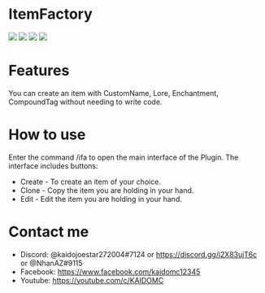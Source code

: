 # ItemFactory

[![](https://poggit.pmmp.io/shield.state/ItemFactory)](https://poggit.pmmp.io/p/ItemFactory) [![](https://poggit.pmmp.io/shield.api/ItemFactory)](https://poggit.pmmp.io/p/ItemFactory) [![](https://poggit.pmmp.io/shield.dl.total/ItemFactory)](https://poggit.pmmp.io/p/ItemFactory) [![](https://poggit.pmmp.io/shield.dl/ItemFactory)](https://poggit.pmmp.io/p/ItemFactory)

# Features
You can create an item with CustomName, Lore, Enchantment, CompoundTag without needing to write code.

# How to use
Enter the command /ifa to open the main interface of the Plugin.
The interface includes buttons:  
- Create - To create an item of your choice.
- Clone - Copy the item you are holding in your hand.
- Edit - Edit the item you are holding in your hand.

# Contact me
- Discord: @kaidojoestar272004#7124 or https://discord.gg/j2X83ujT6c or @NhanAZ#9115
- Facebook: https://www.facebook.com/kaidomc12345
- Youtube: https://youtube.com/c/KAIDOMC
